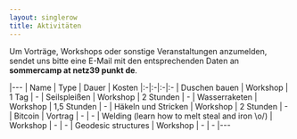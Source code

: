 ```yaml
---
layout: singlerow
title: Aktivitäten
---
```


Um Vorträge, Workshops oder sonstige Veranstaltungen anzumelden, sendet uns bitte eine E-Mail mit den entsprechenden Daten an **sommercamp at netz39 punkt de**.

|---
| Name | Type | Dauer | Kosten
|:-|:-|:-|:-
| Duschen bauen | Workshop | 1 Tag | -
| Seilspleißen | Workshop | 2 Stunden | -
| Wasserraketen | Workshop | 1,5 Stunden | -
| Häkeln und Stricken | Workshop | 2 Stunden | -
| Bitcoin | Vortrag | - | -
| Welding (learn how to melt steal and iron \o/) | Workshop | - | -
| Geodesic structures | Workshop | - | -
|---
